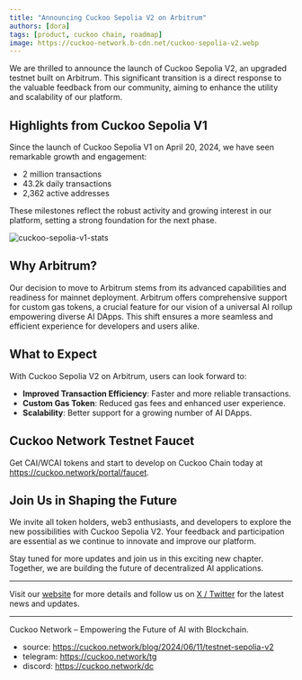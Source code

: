 ```yaml
---
title: "Announcing Cuckoo Sepolia V2 on Arbitrum"
authors: [dora]
tags: [product, cuckoo chain, roadmap]
image: https://cuckoo-network.b-cdn.net/cuckoo-sepolia-v2.webp
---
```

We are thrilled to announce the launch of Cuckoo Sepolia V2, an upgraded testnet built on Arbitrum. This significant transition is a direct response to the valuable feedback from our community, aiming to enhance the utility and scalability of our platform.

## Highlights from Cuckoo Sepolia V1

Since the launch of Cuckoo Sepolia V1 on April 20, 2024, we have seen remarkable growth and engagement:
- 2 million transactions
- 43.2k daily transactions
- 2,362 active addresses

These milestones reflect the robust activity and growing interest in our platform, setting a strong foundation for the next phase.

![cuckoo-sepolia-v1-stats](https://cuckoo-network.b-cdn.net/cuckoo-sepolia-v1-stats.webp "cuckoo sepolia v1 stats")

## Why Arbitrum?

Our decision to move to Arbitrum stems from its advanced capabilities and readiness for mainnet deployment. Arbitrum offers comprehensive support for custom gas tokens, a crucial feature for our vision of a universal AI rollup empowering diverse AI DApps. This shift ensures a more seamless and efficient experience for developers and users alike.

## What to Expect

With Cuckoo Sepolia V2 on Arbitrum, users can look forward to:
- **Improved Transaction Efficiency**: Faster and more reliable transactions.
- **Custom Gas Token**: Reduced gas fees and enhanced user experience.
- **Scalability**: Better support for a growing number of AI DApps.

## Cuckoo Network Testnet Faucet

Get CAI/WCAI tokens and start to develop on Cuckoo Chain today at https://cuckoo.network/portal/faucet.

## Join Us in Shaping the Future

We invite all token holders, web3 enthusiasts, and developers to explore the new possibilities with Cuckoo Sepolia V2. Your feedback and participation are essential as we continue to innovate and improve our platform.

Stay tuned for more updates and join us in this exciting new chapter. Together, we are building the future of decentralized AI applications.

---

Visit our [website](https://cuckoo.network) for more details and follow us on [X / Twitter](https://cuckoo.network/x) for the latest news and updates.

---

Cuckoo Network – Empowering the Future of AI with Blockchain.

- source: https://cuckoo.network/blog/2024/06/11/testnet-sepolia-v2
- telegram: https://cuckoo.network/tg
- discord: https://cuckoo.network/dc
